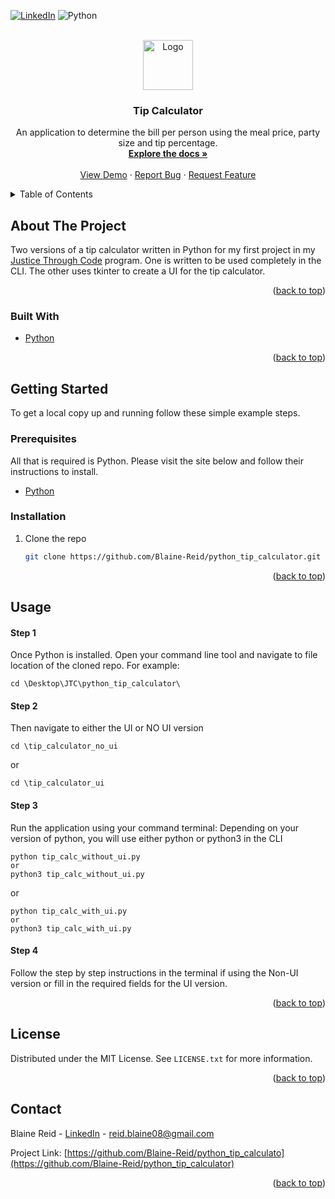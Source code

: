 <div id="top"></div>

<!-- PROJECT SHIELDS -->

[![LinkedIn][linkedin-shield]][linkedin-url]
![Python](https://img.shields.io/badge/python-3670A0?style=for-the-badge&logo=python&logoColor=ffdd54)

<!-- PROJECT LOGO -->
<br />
<div align="center">
  <a href="https://github.com/Blaine-Reid/python_tip_calculator">
    <img src="https://external-content.duckduckgo.com/iu/?u=https%3A%2F%2Farctouch.com%2Fwp-content%2Fuploads%2F2009%2F09%2FTip-Em-Pre-Icon.png&f=1&nofb=1" alt="Logo" width="80" height="80">
  </a>

<h3 align="center">Tip Calculator</h3>

  <p align="center">
    An application to determine the bill per person using the meal price, party size and tip percentage.
    <br />
    <a href="https://github.com/Blaine-Reid/python_tip_calculator"><strong>Explore the docs »</strong></a>
    <br />
    <br />
    <a href="https://github.com/Blaine-Reid/python_tip_calculator">View Demo</a>
    ·
    <a href="https://github.com/Blaine-Reid/python_tip_calculator/issues">Report Bug</a>
    ·
    <a href="https://github.com/Blaine-Reid/python_tip_calculator/issues">Request Feature</a>
  </p>
</div>

<!-- TABLE OF CONTENTS -->
<details>
  <summary>Table of Contents</summary>
  <ol>
    <li>
      <a href="#about-the-project">About The Project</a>
      <ul>
        <li><a href="#built-with">Built With</a></li>
      </ul>
    </li>
    <li>
      <a href="#getting-started">Getting Started</a>
      <ul>
        <li><a href="#prerequisites">Prerequisites</a></li>
        <li><a href="#installation">Installation</a></li>
      </ul>
    </li>
    <li><a href="#usage">Usage</a></li>
    <li><a href="#license">License</a></li>
    <li><a href="#contact">Contact</a></li>
  </ol>
</details>

<!-- ABOUT THE PROJECT -->

## About The Project

Two versions of a tip calculator written in Python for my first project in my [Justice Through Code](https://centerforjustice.columbia.edu/justicethroughcode) program. One is written to be used completely in the CLI. The other uses tkinter to create a UI for the tip calculator.

<p align="right">(<a href="#top">back to top</a>)</p>

### Built With

- [Python](https://python.org/)

<p align="right">(<a href="#top">back to top</a>)</p>

<!-- GETTING STARTED -->

## Getting Started

To get a local copy up and running follow these simple example steps.

### Prerequisites

All that is required is Python. Please visit the site below and follow their instructions to install.

- [Python](https://www.python.org/downloads/)

### Installation

1. Clone the repo
   ```sh
   git clone https://github.com/Blaine-Reid/python_tip_calculator.git
   ```

<p align="right">(<a href="#top">back to top</a>)</p>

<!-- USAGE EXAMPLES -->

## Usage

#### Step 1

Once Python is installed. Open your command line tool and navigate to file location of the cloned repo. For example:

    cd \Desktop\JTC\python_tip_calculator\

#### Step 2

Then navigate to either the UI or NO UI version

    cd \tip_calculator_no_ui

or

    cd \tip_calculator_ui

#### Step 3

Run the application using your command terminal:
Depending on your version of python, you will use either python or python3 in the CLI

    python tip_calc_without_ui.py
    or
    python3 tip_calc_without_ui.py

or

    python tip_calc_with_ui.py
    or
    python3 tip_calc_with_ui.py

#### Step 4

Follow the step by step instructions in the terminal if using the Non-UI version or fill in the required fields for the UI version.

<p align="right">(<a href="#top">back to top</a>)</p>

<!-- LICENSE -->

## License

Distributed under the MIT License. See `LICENSE.txt` for more information.

<p align="right">(<a href="#top">back to top</a>)</p>

<!-- CONTACT -->

## Contact

Blaine Reid - [LinkedIn](https://www.linkedin/in/blaine-reid) - reid.blaine08@gmail.com

Project Link: [https://github.com/Blaine-Reid/python_tip_calculato](https://github.com/Blaine-Reid/python_tip_calculator)

<p align="right">(<a href="#top">back to top</a>)</p>

[linkedin-shield]: https://img.shields.io/badge/-LinkedIn-black.svg?style=for-the-badge&logo=linkedin&colorB=555
[linkedin-url]: https://linkedin.com/in/Blaine-Reid
